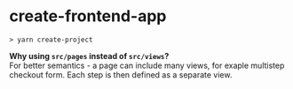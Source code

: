 # create-frontend-app

```
> yarn create-project
```

**Why using `src/pages` instead of `src/views`?**\
For better semantics - a page can include many views, for exaple multistep checkout form. Each step is then defined as a separate view.
